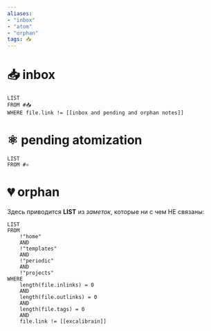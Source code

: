 ```yaml
---
aliases:
- "inbox"
- "atom"
- "orphan"
tags: 📥
---
```


# 📥 inbox

```dataview
LIST
FROM #📥
WHERE file.link != [[inbox and pending and orphan notes]]
```

# ⚛ pending atomization

```dataview
LIST
FROM #⚛ 
```

# 💔 orphan

Здесь приводится **LIST** из *заметок*, которые ни с чем НЕ связаны:

```dataview
LIST
FROM 
	!"home" 
	AND 
	!"templates" 
	AND 
	!"periodic"
	AND
	!"projects"
WHERE
	length(file.inlinks) = 0 
	AND 
	length(file.outlinks) = 0 
	AND 
	length(file.tags) = 0
	AND
	file.link != [[excalibrain]]
```
